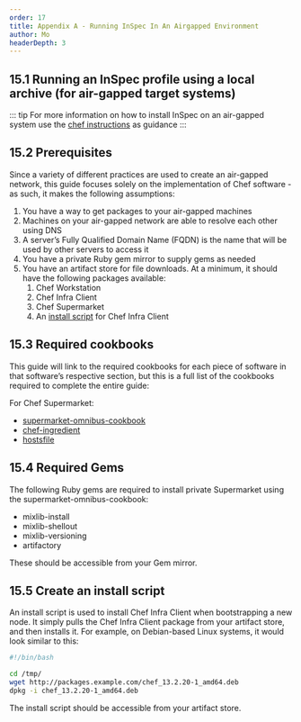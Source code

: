 ```yaml
---
order: 17
title: Appendix A - Running InSpec In An Airgapped Environment
author: Mo
headerDepth: 3
---
```


## 15.1 Running an InSpec profile using a local archive (for air-gapped target systems)

::: tip
For more information on how to install InSpec on an air-gapped system use the [chef instructions](https://docs.chef.io/install_chef_air_gap/) as guidance
:::

## 15.2 Prerequisites

Since a variety of different practices are used to create an air-gapped network, this guide focuses solely on the implementation of Chef software - as such, it makes the following assumptions:

1) You have a way to get packages to your air-gapped machines
2) Machines on your air-gapped network are able to resolve each other using DNS
3) A server’s Fully Qualified Domain Name (FQDN) is the name that will be used by other servers to access it
4) You have a private Ruby gem mirror to supply gems as needed
5) You have an artifact store for file downloads. At a minimum, it should have the following packages available:
    1) Chef Workstation
    2) Chef Infra Client
    3) Chef Supermarket
    4) An [install script](https://docs.chef.io/install_chef_air_gap/#create-an-install-script) for Chef Infra Client

## 15.3 Required cookbooks

This guide will link to the required cookbooks for each piece of software in that software’s respective section, but this is a full list of the cookbooks required to complete the entire guide:

For Chef Supermarket:

- [supermarket-omnibus-cookbook](https://supermarket.chef.io/cookbooks/supermarket-omnibus-cookbook)
- [chef-ingredient](https://supermarket.chef.io/cookbooks/chef-ingredient)
- [hostsfile](https://supermarket.chef.io/cookbooks/hostsfile)

## 15.4 Required Gems

The following Ruby gems are required to install private Supermarket using the supermarket-omnibus-cookbook:

- mixlib-install
- mixlib-shellout
- mixlib-versioning
- artifactory

These should be accessible from your Gem mirror.

## 15.5 Create an install script

An install script is used to install Chef Infra Client when bootstrapping a new node. It simply pulls the Chef Infra Client package from your artifact store, and then installs it. For example, on Debian-based Linux systems, it would look similar to this:

```sh
#!/bin/bash

cd /tmp/
wget http://packages.example.com/chef_13.2.20-1_amd64.deb
dpkg -i chef_13.2.20-1_amd64.deb
```

The install script should be accessible from your artifact store.
